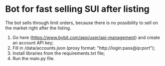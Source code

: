 # Bot for fast selling SUI after listing

The bot sells through limit orders, because there is no possibility to sell on the market right after the listing.

1. Go here (https://www.bybit.com/app/user/api-management) and create an account API key;
2. Fill in /data/accounts.json (proxy format: "http://login:pass@ip:port"); 
3. Install libraries from the requirements.txt file;
4. Run the main.py file.

